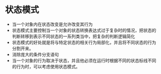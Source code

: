 # 状态模式

- 当一个对象内在状态改变是允许改变其行为
- 状态模式主要控制当一个对象的状态转换表达式过于复杂时的情况，把状态的判断转移到表示不同状态的一系列类当中，把复杂的判断逻辑简化
- 状态模式的好处就是将与特定状态的相关行为局部化，并且将不同状态的行为分割开来。
- 消除庞大的条件分支语句
- 当一个对象的行为取决于状态，并且他必须在运行时根据不同的状态标线不同的行为时，可以考虑使用状态模式。
